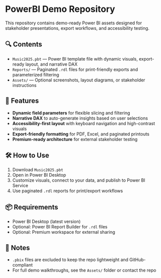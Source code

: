 # PowerBI Demo Repository

This repository contains demo-ready Power BI assets designed for stakeholder presentations, export workflows, and accessibility testing.

## 🔍 Contents

- `Music2025.pbt` — Power BI template file with dynamic visuals, export-ready layout, and narrative DAX
- `Reports/` — Paginated `.rdl` files for print-friendly exports and parameterized filtering
- `Assets/` — Optional screenshots, layout diagrams, or stakeholder instructions

## 🚀 Features

- **Dynamic field parameters** for flexible slicing and filtering
- **Narrative DAX** to auto-generate insights based on user selections
- **Accessibility-first layout** with keyboard navigation and high-contrast visuals
- **Export-friendly formatting** for PDF, Excel, and paginated printouts
- **Premium-ready architecture** for external stakeholder testing

## 🛠 How to Use

1. Download `Music2025.pbt`
2. Open in Power BI Desktop
3. Customize visuals, connect to your data, and publish to Power BI Service
4. Use paginated `.rdl` reports for print/export workflows

## 📦 Requirements

- Power BI Desktop (latest version)
- Optional: Power BI Report Builder for `.rdl` files
- Optional: Premium workspace for external sharing

## 🧠 Notes

- `.pbix` files are excluded to keep the repo lightweight and GitHub-compliant
- For full demo walkthroughs, see the `Assets/` folder or contact the repo 